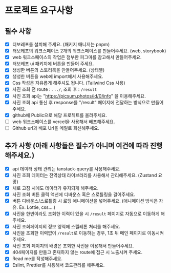 # 프로젝트 요구사항

## 필수 사항

- [x] 터보레포를 설치해 주세요. (패키지 매니저는 pnpm)
- [x] 터보레포의 워크스페이스 2개의 워크스페이스를 만들어주세요. (web, storybook)
- [x] web 워크스페이스의 작업은 첨부한 피그마를 참고해서 만들어주세요.
- [x] 터보레포 ui 패키지에 버튼을 만들어 주세요.
- [x] 생성한 버튼의 스토리북을 만들어주세요. (상태별)
- [x] 생성한 버튼을 web에 import해서 사용해주세요.
- [x] Css 작성은 자유롭게 해주셔도 됩니다. (Tailwind Css 사용)
- [x] 사진 조회 전 route : `.../`, 조회 후 : `/result`
- [x] 사진 조회 api는 "https://picsum.photos/id/0/info" 을 이용해주세요.
- [x] 사진 조회 api 통신 후 response를 "/result" 페이지에 전달하는 방식으로 만들어주세요.
- [x] github에 Public으로 해당 프로젝트를 올려주세요.
- [ ] web 워크스페이스를 vercel을 사용해서 배포해주세요.
- [ ] Github url과 배포 Url을 메일로 회신해주세요.

## 추가 사항 (아래 사항들은 필수가 아니며 여건에 따라 진행해주세요.)

- [x] api 데이터 상태 관리는 tanstack-query를 사용해주세요.
- [x] 사진 조회 데이터는 전역상태 라이브러리를 사용해서 관리해주세요. (Zustand 요망)
- [x] 새로 고침 시에도 데이터가 유지되게 해주세요.
- [x] 사진 조회 버튼 클릭 액션에 디바운스 혹은 스로틀링을 걸어주세요.
- [x] 버튼 디바운스/스로틀링 시 로딩 애니메이션을 넣어주세요. (애니메이션 방식은 자유. Ex. Lottie, css….)
- [x] 사진을 한번이라도 조회한 이력이 있을 시 `/result` 페이지로 자동으로 이동하게 해주세요.
- [x] 사진 조회페이지의 정보 영역에 스켈레톤 처리를 해주세요.
- [x] 사진을 조회한 이력없이 `/result`로 이동하는 경우, 1초 뒤 메인 페이지로 이동시켜주세요.
- [x] 사진 조회 페이지의 배경은 조회한 사진을 이용해서 만들어주세요.
- [x] 404페이지를 만들고 존재하지 않는 route에 접근 시 노출시켜 주세요.
- [x] Read me를 작성해주세요.
- [x] Eslint, Prettier를 사용해서 코드관리를 해주세요.
